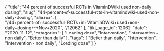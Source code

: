 {
    "title": "44 percent of successful RCTs in VitaminDWiki used non-daily dosing",
    "slug": "44-percent-of-successful-rcts-in-vitamindwiki-used-non-daily-dosing",
    "aliases": [
        "/44+percent+of+successful+RCTs+in+VitaminDWiki+used+non-daily+dosing+-+Nov+2020",
        "/12062"
    ],
    "tiki_page_id": 12062,
    "date": "2020-11-12",
    "categories": [
        "Loading dose",
        "Intervention",
        "Intervention - non daily",
        "Better than daily"
    ],
    "tags": [
        "Better than daily",
        "Intervention",
        "Intervention - non daily",
        "Loading dose"
    ]
}